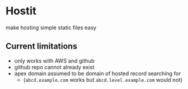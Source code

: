 # Hostit
make hosting simple static files easy

## Current limitations
- only works with AWS and github
- github repo cannot already exist
- apex domain assumed to be domain of hosted record searching for
  - (`abcd.example.com` works but `abcd.level.example.com` would not)